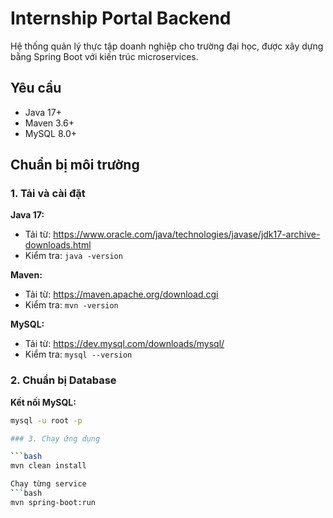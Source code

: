# Internship Portal Backend

Hệ thống quản lý thực tập doanh nghiệp cho trường đại học, được xây dựng bằng Spring Boot với kiến trúc microservices.

## Yêu cầu

- Java 17+
- Maven 3.6+
- MySQL 8.0+

## Chuẩn bị môi trường

### 1. Tải và cài đặt

**Java 17:**
- Tải từ: https://www.oracle.com/java/technologies/javase/jdk17-archive-downloads.html
- Kiểm tra: `java -version`

**Maven:**
- Tải từ: https://maven.apache.org/download.cgi
- Kiểm tra: `mvn -version`

**MySQL:**
- Tải từ: https://dev.mysql.com/downloads/mysql/
- Kiểm tra: `mysql --version`

### 2. Chuẩn bị Database

**Kết nối MySQL:**
```bash
mysql -u root -p

### 3. Chạy ứng dụng

```bash
mvn clean install

Chạy từng service
```bash
mvn spring-boot:run
